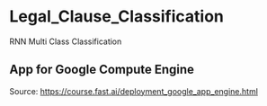 # Legal_Clause_Classification
RNN Multi Class Classification

## App for Google Compute Engine

Source: https://course.fast.ai/deployment_google_app_engine.html
